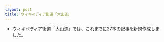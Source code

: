 ```yaml
---
layout: post
title: ウィキペディア街道「大山道」
---
```


- ウィキペディア街道「大山道」では、これまでに27本の記事を新規作成しました。



<script src="https://embed.github.com/view/geojson/wikipedia-kaido/wikipedia-kaido/master/oyamamichi.geojson"></script>

